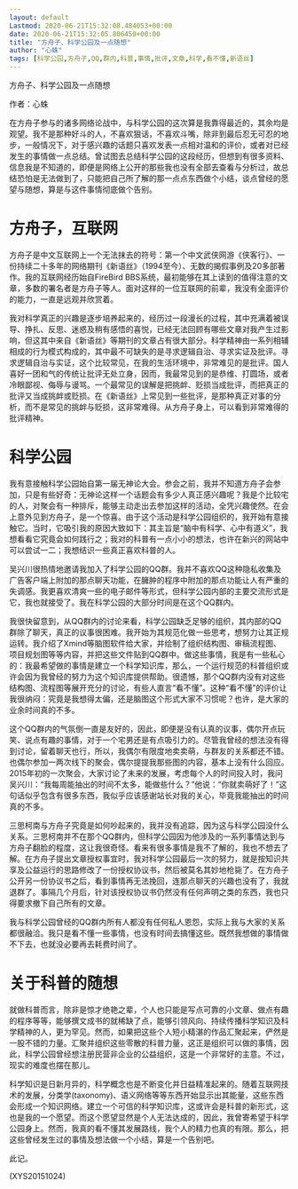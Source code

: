 ```yaml
---
layout: default
Lastmod: 2020-06-21T15:32:08.484053+00:00
date: 2020-06-21T15:32:05.806450+00:00
title: "方舟子、科学公园及一点随想"
author: "心蛛"
tags: [科学公园,方舟子,QQ,群内,科普,事情,批评,文章,科学,看不懂,新语丝]
---
```


方舟子、科学公园及一点随想

作者：心蛛

在方舟子参与的诸多网络论战中，与科学公园的这次算是我靠得最近的，其余均是观望。我不是那种好斗的人，不喜欢狠话，不喜欢斗嘴，除非到最后忍无可忍的地步，一般情况下，对于感兴趣的话题只喜欢发表一点相对温和的评价，或者对已经发生的事情做一点总结。曾试图去总结科学公园的这段经历，但想到有很多资料、信息我是不知道的，即便是网络上公开的那些我也没有全部去查看与分析过，故总结恐怕是无法做到了，只能把自己所了解的那一点点东西做个小结，谈点曾经的愿望与随想，算是与这件事情彻底做个告别。

# 方舟子，互联网

方舟子是中文互联网上一个无法抹去的符号：第一个中文武侠网游《侠客行》、一份持续二十多年的网络期刊《新语丝》（1994至今）、无数的揭假事例及20多部著作。我的互联网经历始自FireBird BBS系统，最初能够在其上读到的值得注意的文章，多数的署名者是方舟子等人。面对这样的一位互联网的前辈，我没有全面评价的能力，一直是远观并欣赏着。

我对科学真正的兴趣是逐步培养起来的，经历过一段漫长的过程，其中充满着被误导、挣扎、反思、迷惑及稍有感悟的喜悦，已经无法回顾有哪些文章对我产生过影响，但这其中来自《新语丝》等期刊的文章占有很大部分。科学精神由一系列相辅相成的行为模式构成的，其中最不可缺失的是寻求逻辑自治、寻求实证及批评。寻求逻辑自治与实证，这个比较常见，在我的生活环境中，非常难见的是批评。国人喜好一团和气的传统让批评无处立身，因而，我最常见到的是恭维、打圆场，或者冷眼鄙视、侮辱与谩骂。一个最常见的误解是把挑衅、贬损当成批评，而把真正的批评又当成挑衅或贬损。在《新语丝》上常见到一些批评，是那种真正对事的分析，而不是常见的挑衅与贬损，这非常难得。从方舟子身上，可以看到非常难得的批评精神。

# 科学公园

我有意接触科学公园始自第一届无神论大会。参会之前，我并不知道方舟子会参加，只是有些好奇：无神论这样一个话题会有多少人真正感兴趣呢？我是个比较宅的人，对聚会有一种排斥，能够主动走出去参加这样的活动，全凭兴趣使然。在会上意外见到方舟子，是一个惊喜。由于这个活动是科学公园组织的，我开始有意接触它。当时，它吸引我的原因大致如下：其主旨是“脑中有科学、心中有道义”，我想看看它究竟会如何践行之；我对的科普有一点小小的想法，也许在新兴的网站中可以尝试一二；我想结识一些真正喜欢科普的人。

吴兴川很热情地邀请我加入了科学公园的QQ群。我并不喜欢QQ这种隐私收集及广告客户端上附加的那点聊天功能，在臃肿的程序中附加的那点功能让人有严重的失调感。我更喜欢清爽一些的电子邮件等形式，但科学公园内部的主要交流形式是它，我也就接受了。我在科学公园的大部分时间是在这个QQ群内。

我很快留意到，从QQ群内的讨论来看，科学公园缺乏足够的组织，其内部的QQ群除了聊天，真正的议事很困难。我开始为其规范化做一些思考，想努力让其正规运转。我介绍了Xmind等脑图软件给大家，并绘制了组织结构图、审稿流程图、项目规划图等等内容，并把这些文件贴到QQ群中。做这些事情，我是有一些私心的：我最希望做的事情是建立一个科学知识库，那么，一个运行规范的科普组织或许会因为我曾经的努力为这个知识库提供帮助。很遗憾，那个QQ群内没有对这些结构图、流程图等展开充分的讨论，有些人直言“看不懂”。这种“看不懂”的评价让我很纳闷：究竟是我想得太偏，还是脑图这个形式大家不习惯呢？也许，是大家的业余时间真的不多。

这个QQ群内的气氛倒一直是友好的，因此，即便是没有认真的议事，偶尔开点玩笑、说点有趣的事情，对于一个宅男还是有点吸引力的。尽管我曾经的想法没有得到讨论，留着聊天也行，所以，我偶尔有限度地卖卖萌，与群友的关系都还不错。也偶尔参加一两次线下的聚会，偶尔提提我那些图的内容，基本上没有什么回应。2015年初的一次聚会，大家讨论了未来的发展，考虑每个人的时间投入时，我问吴兴川：“我每周能抽出的时间不太多，能做些什么？”他说：“你就卖萌好了！”这句话似乎包含有很多东西，我似乎应该感谢站长对我的关心，毕竟我能抽出的时间真的不多。

三思柯南与方舟子究竟是如何吵起来的，我并没有追踪，因为这与科学公园没什么关系。三思柯南并不在那个QQ群内，但科学公园因为他涉及的一系列事情达到与方舟子翻脸的程度，这让我很奇怪。看来有很多事情是我不了解的，我也不想去了解。在方舟子提出文章授权事宜时，我对科学公园最后一次的努力，就是按知识共享及公益运行的思路修改了一份授权协议书，然后被莫名其妙地枪毙了。在方舟子公开另一份协议书之后，看到事情再无法挽回，连那点聊天的兴趣也没有了，我就退群了。事隔几个月后，针对该授权协议书仍然没有任何声明之类的东西，我也只得要求撤下自己所有的文章。

我与科学公园曾经的QQ群内所有人都没有任何私人恩怨，实际上我与大家的关系都很融洽。我只是看不懂一些事情，也没有时间去搞懂这些。既然我想做的事情做不下去，也就没必要再去耗费时间了。

# 关于科普的随想

就做科普而言，除非是惊才绝艳之辈，个人也只能是写点可靠的小文章、做点有趣的程序等等，能够撰文成书的就稀缺了点，能够引领风向、持续传播科学知识及科学精神的人，更为罕见。然而，如果把这些个人短小精湛的作品汇聚起来，俨然是一股不错的力量。汇聚并组织这些零散的科普力量，这正是组织可以做的事情，因此，科学公园曾经想注册民营非企业的公益组织，这是一个非常好的主意。不过，现实的难度也摆在那儿。

科学知识是日新月异的，科学概念也是不断变化并日益精准起来的。随着互联网技术的发展，分类学(taxonomy)、语义网络等等东西开始显示出其能量，这些东西会形成一个知识网络。建立一个可信的科学知识库，这或许会是科普的新形式，这也是我的一个愿望。而这个愿望显然是个人无法达成的，因此，我曾寄希望于科学公园身上。然而，我真的看不懂其发展路线，我个人的精力也真的有限。那么，把这些曾经发生过的事情及想法做一个小结，算是一个告别吧。

此记。

(XYS20151024)


